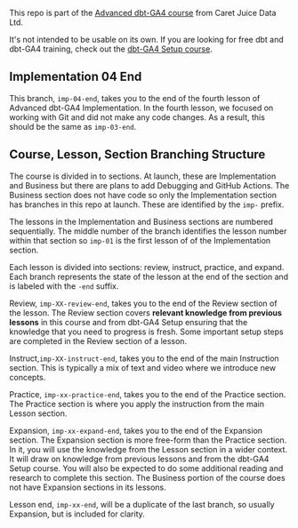 This repo is part of the [Advanced dbt-GA4 course](https://caretjuice.com/courses/advanced-dbt-ga4/) from Caret Juice Data Ltd.

It's not intended to be usable on its own. If you are looking for free dbt and dbt-GA4 training, check out the [dbt-GA4 Setup course](https://caretjuice.com/courses/intro-to-dbt-ga4-on-demand/).

## Implementation 04 End

This branch, `imp-04-end`, takes you to the end of the fourth lesson of Advanced dbt-GA4 Implementation. In the fourth lesson, we focused on working with Git and did not make any code changes. As a result, this should be the same as `imp-03-end`.

## Course, Lesson, Section Branching Structure

The course is divided in to sections. At launch, these are Implementation and Business but there are plans to add Debugging and GitHub Actions. The Business section does not have code so only the Implementation section has branches in this repo at launch. These are identified by the `imp-` prefix.

The lessons in the Implementation and Business sections are numbered sequentially. The middle number of the branch identifies the lesson number within that section so `imp-01` is the first lesson of of the Implementation section.

Each lesson is divided into sections: review, instruct, practice, and expand. Each branch represents the state of the lesson at the end of the section and is labeled with the `-end` suffix.

Review, `imp-XX-review-end`, takes you to the end of the Review section of the lesson. The Review section covers **relevant knowledge from previous lessons** in this course and from dbt-GA4 Setup ensuring that the knowledge that you need to progress is fresh. Some important setup steps are completed in the Review section of a lesson.

Instruct,`imp-XX-instruct-end`, takes you to the end of the main Instruction section. This is typically a mix of text and video where we introduce new concepts.

Practice, `imp-xx-practice-end`, takes you to the end of the Practice section. The Practice section is where you apply the instruction from the main Lesson section.

Expansion, `imp-xx-expand-end`, takes you to the end of the Expansion section. The Expansion section is more free-form than the Practice section. In it, you will use the knowledge from the Lesson section in a wider context. It will draw on knowledge from previous lessons and from the dbt-GA4 Setup course. You will also be expected to do some additional reading and research to complete this section. The Business portion of the course does not have Expansion sections in its lessons.

Lesson end, `imp-xx-end`, will be a duplicate of the last branch, so usually Expansion, but is included for clarity.